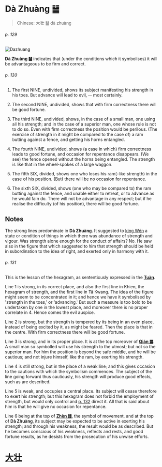 # Dà Zhuàng ䷡

> Chinese: 大壮 ䷡ dà zhuàng

###### p. 129

![Dazhuang](https://88o.io/wp-content/uploads/2018/09/34-e5a4a7e5a3aedazhuang.jpg)

**Dà Zhuàng ䷡** indicates that (under the conditions which it symbolises) it will be advantageous to be firm and correct.

###### p. 130

1. The first NINE, undivided, shows its subject manifesting his strength in his toes. But advance will lead to evil, -- most certainly.

2. The second NINE, undivided, shows that with firm correctness there will be good fortune.

3. The third NINE, undivided, shows, in the case of a small man, one using all his strength; and in the case of a superior man, one whose rule is not to do so. Even with firm correctness the position would be perilous. (The exercise of strength in it might be compared to the case of) a ram butting against a fence, and getting his horns entangled.

4. The fourth NINE, undivided, shows (a case in which) firm correctness leads to good fortune, and occasion for repentance disappears. (We see) the fence opened without the horns being entangled. The strength is like that in the wheel-spokes of a large waggon.

5. The fifth SIX, divided, shows one who loses his ram(-like strength) in the ease of his position. (But) there will be no occasion for repentance.

6. The sixth SIX, divided, shows (one who may be compared to) the ram butting against the fence, and unable either to retreat, or to advance as he would fain do. There will not be advantage in any respect; but if he realise the difficulty (of his position), there will be good fortune.

## Notes

The strong lines predominate in **Dà Zhuàng**. It suggested to [king Wén](https://en.wikipedia.org/wiki/King_Wen_of_Zhou) a state or condition of things in which there was abundance of strength and vigour.
Was strength alone enough for the conduct of affairs? No. He saw also in the figure that which suggested to him that strength should be held in subordination to the idea of right, and exerted only in harmony with it.

###### p. 131

This is the lesson of the hexagram, as sententiously expressed in the **[**Tuàn**](https://en.wikipedia.org/wiki/Ten_Wings)**.

Line 1 is strong, in its correct place, and also the first line in Khien, the hexagram of strength, and the first line in Tâ Kwang. The idea of the figure might seem to be concentrated in it; and hence we have it symbolised by 'strength in the toes,' or 'advancing.' But such a measure is too bold to be undertaken by one in the lowest place, and moreover there is no proper correlate in 4. Hence comes the evil auspice.

Line 2 is strong, but the strength is tempered by its being in an even place, instead of being excited by it, as might be feared. Then the place is that in the centre. With firm correctness there will be good fortune.

Line 3 is strong, and in its proper place. It is at the top moreover of [**Qián ䷀**](e4b9beqian.md). A small man so symbolled will use his strength to the utmost; but not so the superior man. For him the position is beyond the safe middle, and he will be cautious; and not injure himself, like the ram, by exerting his strength.

Line 4 is still strong, but in the place of a weak line; and this gives occasion to the cautions with which the symbolism commences. The subject of the line going forward thus cautiously, his strength will produce good effects, such as are described.

Line 5 is weak, and occupies a central place. Its subject will cease therefore to exert his strength; but this hexagram does not forbid the employment of strength, but would only control and [p. 132](e6998bjin.md#p-132) direct it. All that is said about him is that he will give no occasion for repentance.

Line 6 being at the top of [**Zhèn ䷲**](e99c87zhen.md), the symbol of movement, and at the top of **Dà Zhuàng**, its subject may be expected to be active in exerting his strength; and through his weakness, the result would be as described. But he becomes conscious of his weakness, reflects and rests, and good fortune results, as he desists from the prosecution of his unwise efforts.

# [大壮](e5a4a7e5a3aedazhuang_cn.md)
